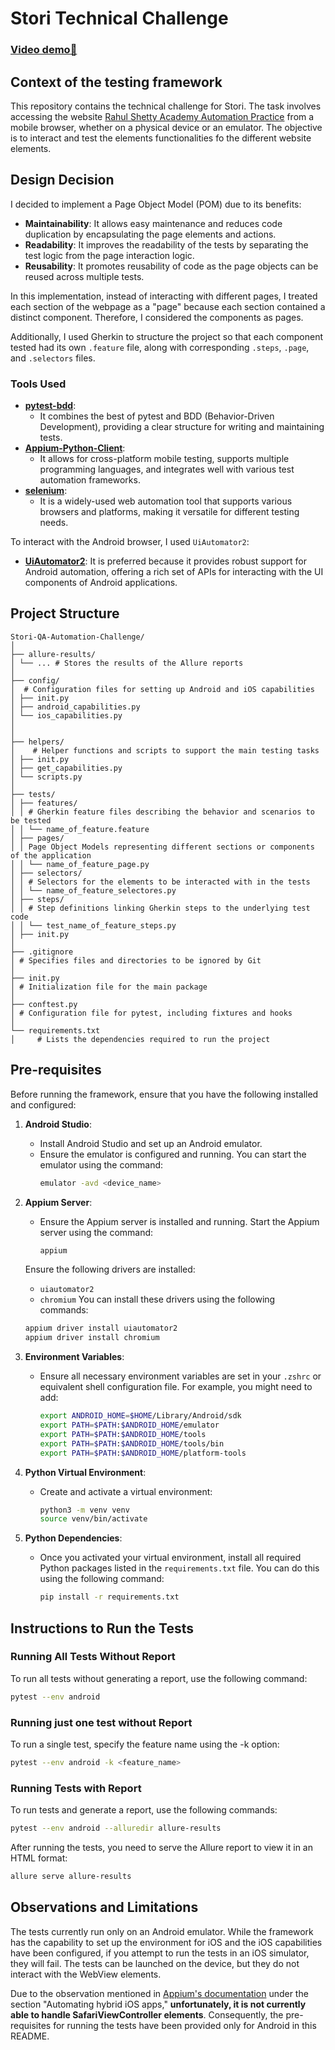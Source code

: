 # Stori Technical Challenge
### [Video demo📱](https://www.loom.com/share/f93ce3f5c75d4d42968555c2b05e1653?sid=01736d5f-bf90-4ed6-81c9-70f9b88f57e4)

## Context of the testing framework

This repository contains the technical challenge for Stori. The task involves accessing the website [Rahul Shetty Academy Automation Practice](https://rahulshettyacademy.com/AutomationPractice/) from a mobile browser, whether on a physical device or an emulator. The objective is to interact and test the elements functionalities fo the different website elements.

## Design Decision

I decided to implement a Page Object Model (POM) due to its benefits:

- **Maintainability**: It allows easy maintenance and reduces code duplication by encapsulating the page elements and actions.
- **Readability**: It improves the readability of the tests by separating the test logic from the page interaction logic.
- **Reusability**: It promotes reusability of code as the page objects can be reused across multiple tests.

In this implementation, instead of interacting with different pages, I treated each section of the webpage as a "page" because each section contained a distinct component. Therefore, I considered the components as pages.

Additionally, I used Gherkin to structure the project so that each component tested had its own `.feature` file, along with corresponding `.steps`, `.page`, and `.selectors` files.

### Tools Used

- [**pytest-bdd**](https://pytest-bdd.readthedocs.io/en/stable/#welcome-to-pytest-bdd-s-documentation): 
  - It combines the best of pytest and BDD (Behavior-Driven Development), providing a clear structure for writing and maintaining tests.
- [**Appium-Python-Client**](https://appium.io/docs/en/2.0/quickstart/test-py/):
  - It allows for cross-platform mobile testing, supports multiple programming languages, and integrates well with various test automation frameworks.
- [**selenium**](https://www.selenium.dev/documentation/):
  - It is a widely-used web automation tool that supports various browsers and platforms, making it versatile for different testing needs.

To interact with the Android browser, I used `UiAutomator2`:

- [**UiAutomator2**](https://appium.io/docs/en/2.4/quickstart/uiauto2-driver/): It is preferred because it provides robust support for Android automation, offering a rich set of APIs for interacting with the UI components of Android applications.

## Project Structure
```
Stori-QA-Automation-Challenge/
│
├── allure-results/ 
│ └── ... # Stores the results of the Allure reports
│
├── config/
│  # Configuration files for setting up Android and iOS capabilities
│ ├── init.py
│ ├── android_capabilities.py
│ └── ios_capabilities.py
│ 
│
├── helpers/
│    # Helper functions and scripts to support the main testing tasks
│ ├── init.py
│ ├── get_capabilities.py
│ └── scripts.py
│
├── tests/
│ ├── features/
│ │ # Gherkin feature files describing the behavior and scenarios to be tested
│ │ └── name_of_feature.feature
│ ├── pages/
│ │ Page Object Models representing different sections or components of the application
│ │ └── name_of_feature_page.py
│ ├── selectors/
│ │ # Selectors for the elements to be interacted with in the tests
│ │ └── name_of_feature_selectores.py
│ ├── steps/
│ │ # Step definitions linking Gherkin steps to the underlying test code
│ │ └── test_name_of_feature_steps.py
│ ├── init.py
│
├── .gitignore
│ # Specifies files and directories to be ignored by Git
│
├── init.py
│ # Initialization file for the main package
│
├── conftest.py
│ # Configuration file for pytest, including fixtures and hooks
│
└── requirements.txt
│     # Lists the dependencies required to run the project
```

## Pre-requisites

Before running the framework, ensure that you have the following installed and configured:

1. **Android Studio**: 
   - Install Android Studio and set up an Android emulator.
   - Ensure the emulator is configured and running. You can start the emulator using the command:
     ```sh
     emulator -avd <device_name>
     ```

2. **Appium Server**:
   - Ensure the Appium server is installed and running. Start the Appium server using the command:
     ```sh
     appium
     ```
    Ensure the following drivers are installed:
     - `uiautomator2`
     - `chromium`
    You can install these drivers using the following commands:
     ```sh
     appium driver install uiautomator2
     appium driver install chromium
     ```
    

3. **Environment Variables**:
   - Ensure all necessary environment variables are set in your `.zshrc` or equivalent shell configuration file. For example, you might need to add:
     ```sh
     export ANDROID_HOME=$HOME/Library/Android/sdk
     export PATH=$PATH:$ANDROID_HOME/emulator
     export PATH=$PATH:$ANDROID_HOME/tools
     export PATH=$PATH:$ANDROID_HOME/tools/bin
     export PATH=$PATH:$ANDROID_HOME/platform-tools
     ```
4. **Python Virtual Environment**:
   - Create and activate a virtual environment:
     ```sh
     python3 -m venv venv
     source venv/bin/activate
     ```

5. **Python Dependencies**:
   - Once you activated your virtual environment, install all required Python packages listed in the `requirements.txt` file. You can do this using the following command:
     ```sh
     pip install -r requirements.txt
     ```

## Instructions to Run the Tests

### Running All Tests Without Report

To run all tests without generating a report, use the following command:
```sh
pytest --env android
```

### Running just one test without Report

To run a single test, specify the feature name using the -k option:
```sh
pytest --env android -k <feature_name>
```

### Running Tests with Report
To run tests and generate a report, use the following commands:

```sh
pytest --env android --alluredir allure-results
```

After running the tests, you need to serve the Allure report to view it in an HTML format:

```sh
allure serve allure-results
```

## Observations and Limitations

The tests currently run only on an Android emulator. While the framework has the capability to set up the environment for iOS and the iOS capabilities have been configured, if you attempt to run the tests in an iOS simulator, they will fail. The tests can be launched on the device, but they do not interact with the WebView elements.

Due to the observation mentioned in [Appium's documentation](https://appium.readthedocs.io/en/latest/en/writing-running-appium/web/hybrid/) under the section "Automating hybrid iOS apps," __unfortunately, it is not currently able to handle SafariViewController elements__. Consequently, the pre-requisites for running the tests have been provided only for Android in this README.





